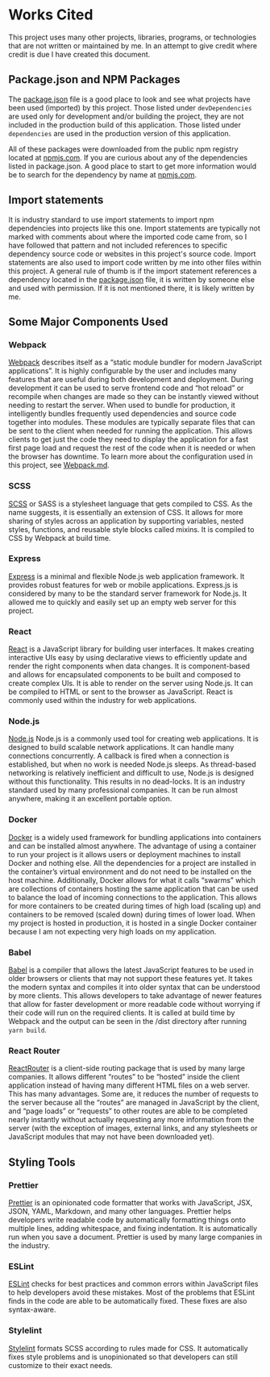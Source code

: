 <!-- @format -->

# Works Cited

This project uses many other projects, libraries, programs, or technologies that are not written or maintained by me. In an attempt to give credit where credit is due I have created this document.

## Package.json and NPM Packages

The [package.json](https://github.com/tgamlem/Tic-Tac-Toe/blob/main/package.json) file is a good place to look and see what projects have been used (imported) by this project. Those listed under `devDependencies` are used only for development and/or building the project, they are not included in the production build of this application. Those listed under `dependencies` are used in the production version of this application.

All of these packages were downloaded from the public npm registry located at [npmjs.com](https://npmjs.com). If you are curious about any of the dependencies listed in package.json. A good place to start to get more information would be to search for the dependency by name at [npmjs.com](https://npm.js.com).

## Import statements

It is industry standard to use import statements to import npm dependencies into projects like this one. Import statements are typically not marked with comments about where the imported code came from, so I have followed that pattern and not included references to specific dependency source code or websites in this project's source code. Import statements are also used to import code written by me into other files within this project. A general rule of thumb is if the import statement references a dependency located in the [package.json](https://github.com/tgamlem/Tic-Tac-Toe/blob/main/package.json) file, it is written by someone else and used with permission. If it is not mentioned there, it is likely written by me.

## Some Major Components Used

### Webpack

[Webpack](https://webpack.js.org) describes itself as a “static module bundler for modern JavaScript applications”. It is highly configurable by the user and includes many features that are useful during both development and deployment. During development it can be used to serve frontend code and “hot reload” or recompile when changes are made so they can be instantly viewed without needing to restart the server. When used to bundle for production, it intelligently bundles frequently used dependencies and source code together into modules. These modules are typically separate files that can be sent to the client when needed for running the application. This allows clients to get just the code they need to display the application for a fast first page load and request the rest of the code when it is needed or when the browser has downtime. To learn more about the configuration used in this project, see [Webpack.md](https://github.com/tgamlem/Tic-Tac-Toe/blob/main/webpack.md).

### SCSS

[SCSS](https://sass-lang.com) or SASS is a stylesheet language that gets compiled to CSS. As the name suggests, it is essentially an extension of CSS. It allows for more sharing of styles across an application by supporting variables, nested styles, functions, and reusable style blocks called mixins. It is compiled to CSS by Webpack at build time.

### Express

[Express](https://expressjs.com) is a minimal and flexible Node.js web application framework. It provides robust features for web or mobile applications. Express.js is considered by many to be the standard server framework for Node.js. It allowed me to quickly and easily set up an empty web server for this project.

### React

[React](https://reactjs.org) is a JavaScript library for building user interfaces. It makes creating interactive UIs easy by using declarative views to efficiently update and render the right components when data changes. It is component-based and allows for encapsulated components to be built and composed to create complex UIs. It is able to render on the server using Node.js. It can be compiled to HTML or sent to the browser as JavaScript. React is commonly used within the industry for web applications.

### Node.js

[Node.js](https://nodejs.org/en) Node.js is a commonly used tool for creating web applications. It is designed to build scalable network applications. It can handle many connections concurrently. A callback is fired when a connection is established, but when no work is needed Node.js sleeps. As thread-based networking is relatively inefficient and difficult to use, Node.js is designed without this functionality. This results in no dead-locks. It is an industry standard used by many professional companies. It can be run almost anywhere, making it an excellent portable option.

### Docker

[Docker](https://docker.com) is a widely used framework for bundling applications into containers and can be installed almost anywhere. The advantage of using a container to run your project is it allows users or deployment machines to install Docker and nothing else. All the dependencies for a project are installed in the container’s virtual environment and do not need to be installed on the host machine. Additionally, Docker allows for what it calls “swarms” which are collections of containers hosting the same application that can be used to balance the load of incoming connections to the application. This allows for more containers to be created during times of high load (scaling up) and containers to be removed (scaled down) during times of lower load. When my project is hosted in production, it is hosted in a single Docker container because I am not expecting very high loads on my application.

### Babel

[Babel](https://babeljs.io) is a compiler that allows the latest JavaScript features to be used in older browsers or clients that may not support these features yet. It takes the modern syntax and compiles it into older syntax that can be understood by more clients. This allows developers to take advantage of newer features that allow for faster development or more readable code without worrying if their code will run on the required clients. It is called at build time by Webpack and the output can be seen in the /dist directory after running `yarn build`.

### React Router

[ReactRouter](https://reactrouter.com) is a client-side routing package that is used by many large companies. It allows different “routes” to be “hosted” inside the client application instead of having many different HTML files on a web server. This has many advantages. Some are, it reduces the number of requests to the server because all the “routes” are managed in JavaScript by the client, and “page loads” or “requests” to other routes are able to be completed nearly instantly without actually requesting any more information from the server (with the exception of images, external links, and any stylesheets or JavaScript modules that may not have been downloaded yet).

## Styling Tools

### Prettier

[Prettier](https://prettier.io) is an opinionated code formatter that works with JavaScript, JSX, JSON, YAML, Markdown, and many other languages. Prettier helps developers write readable code by automatically formatting things onto multiple lines, adding whitespace, and fixing indentation. It is automatically run when you save a document. Prettier is used by many large companies in the industry.

### ESLint

[ESLint](https://eslint.org) checks for best practices and common errors within JavaScript files to help developers avoid these mistakes. Most of the problems that ESLint finds in the code are able to be automatically fixed. These fixes are also syntax-aware.

### Stylelint

[Stylelint](https://stylelint.io) formats SCSS according to rules made for CSS. It automatically fixes style problems and is unopinionated so that developers can still customize to their exact needs.
